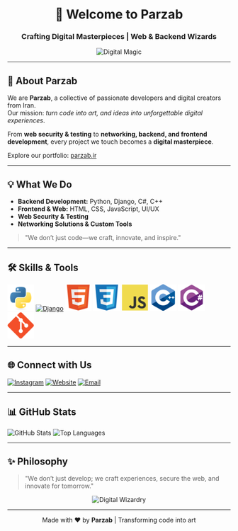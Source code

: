 <h1 align="center">🚀 Welcome to Parzab</h1>
<h3 align="center">Crafting Digital Masterpieces | Web & Backend Wizards</h3>

<p align="center">
  <img src="https://media.giphy.com/media/3o7abKhOpu0NwenH3O/giphy.gif" alt="Digital Magic" width="500"/>
</p>

---

## 🎯 About Parzab
We are <b>Parzab</b>, a collective of passionate developers and digital creators from Iran.  
Our mission: <i>turn code into art, and ideas into unforgettable digital experiences</i>.

From <b>web security & testing</b> to <b>networking, backend, and frontend development</b>, every project we touch becomes a <b>digital masterpiece</b>.  

Explore our portfolio: [parzab.ir](https://www.parzab.ir)

---

## 💡 What We Do
- <b>Backend Development:</b> Python, Django, C#, C++  
- <b>Frontend & Web:</b> HTML, CSS, JavaScript, UI/UX  
- <b>Web Security & Testing</b>  
- <b>Networking Solutions & Custom Tools</b>  

> "We don’t just code—we craft, innovate, and inspire."

---

## 🛠 Skills & Tools
<p align="left">
  <a href="https://www.python.org" target="_blank"><img src="https://raw.githubusercontent.com/devicons/devicon/master/icons/python/python-original.svg" alt="Python" width="60" height="60" style="transition: transform 0.3s;" /></a>
  <a href="https://www.djangoproject.com/" target="_blank"><img src="https://cdn.worldvectorlogo.com/logos/django.svg" alt="Django" width="60" height="60" style="transition: transform 0.3s;" /></a>
  <a href="https://developer.mozilla.org/en-US/docs/Web/HTML" target="_blank"><img src="https://raw.githubusercontent.com/devicons/devicon/master/icons/html5/html5-original.svg" alt="HTML5" width="60" height="60" style="transition: transform 0.3s;" /></a>
  <a href="https://developer.mozilla.org/en-US/docs/Web/CSS" target="_blank"><img src="https://raw.githubusercontent.com/devicons/devicon/master/icons/css3/css3-original.svg" alt="CSS3" width="60" height="60" style="transition: transform 0.3s;" /></a>
  <a href="https://developer.mozilla.org/en-US/docs/Web/JavaScript" target="_blank"><img src="https://raw.githubusercontent.com/devicons/devicon/master/icons/javascript/javascript-original.svg" alt="JavaScript" width="60" height="60" style="transition: transform 0.3s;" /></a>
  <a href="https://learn.microsoft.com/en-us/cpp/" target="_blank"><img src="https://raw.githubusercontent.com/devicons/devicon/master/icons/cplusplus/cplusplus-original.svg" alt="C++" width="60" height="60" style="transition: transform 0.3s;" /></a>
  <a href="https://learn.microsoft.com/en-us/dotnet/csharp/" target="_blank"><img src="https://raw.githubusercontent.com/devicons/devicon/master/icons/csharp/csharp-original.svg" alt="C#" width="60" height="60" style="transition: transform 0.3s;" /></a>
  <a href="https://git-scm.com/" target="_blank"><img src="https://raw.githubusercontent.com/devicons/devicon/master/icons/git/git-original.svg" alt="Git" width="60" height="60" style="transition: transform 0.3s;" /></a>
</p>

---

## 🌐 Connect with Us
<p align="left">
  <a href="https://www.instagram.com/parzab_web" target="_blank"><img src="https://raw.githubusercontent.com/rahuldkjain/github-profile-readme-generator/master/src/images/icons/Social/instagram.svg" alt="Instagram" width="60" height="60" style="transition: transform 0.3s;" /></a>
  <a href="https://www.parzab.ir" target="_blank"><img src="https://cdn.worldvectorlogo.com/logos/internet-website.svg" alt="Website" width="60" height="60" style="transition: transform 0.3s;" /></a>
  <a href="mailto:contact@parzab.ir"><img src="https://cdn-icons-png.flaticon.com/512/561/561127.png" alt="Email" width="60" height="60" style="transition: transform 0.3s;" /></a>
</p>

---

## 📊 GitHub Stats
<p align="left">
  <img src="https://github-readme-stats.vercel.app/api?username=parzab&show_icons=true&locale=en&theme=radical" alt="GitHub Stats" />
  <img src="https://github-readme-stats.vercel.app/api/top-langs/?username=parzab&layout=compact&theme=radical" alt="Top Languages" />
</p>

---

## ✨ Philosophy
> "We don’t just develop; we craft experiences, secure the web, and innovate for tomorrow."

<p align="center">
  <img src="https://media.giphy.com/media/xT0xeJpnrWC4XWblEk/giphy.gif" alt="Digital Wizardry" width="500"/>
</p>

---

<p align="center">
Made with ❤️ by <b>Parzab</b> | Transforming code into art
</p>
